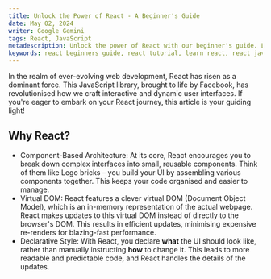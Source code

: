 ```yaml
---
title: Unlock the Power of React - A Beginner's Guide
date: May 02, 2024
writer: Google Gemini
tags: React, JavaScript
metadescription: Unlock the power of React with our beginner's guide. Learn about React's component-based architecture, virtual DOM, and declarative style to create dynamic and interactive user interfaces. Start your React journey here!
keywords: react beginners guide, react tutorial, learn react, react javascript, component-based architecture, virtual dom, declarative style, web development, interactive user interfaces, react benefits, react features, front-end development, facebook react
---
```


In the realm of ever-evolving web development, React has risen as a dominant force. This JavaScript library, brought to life by Facebook, has revolutionised how we craft interactive and dynamic user interfaces. If you're eager to embark on your React journey, this article is your guiding light!

## Why React?

-  Component-Based Architecture: At its core, React encourages you to break down complex interfaces into small, reusable components. Think of them like Lego bricks – you build your UI by assembling various components together. This keeps your code organised and easier to manage.
-  Virtual DOM: React features a clever virtual DOM (Document Object Model), which is an in-memory representation of the actual webpage. React makes updates to this virtual DOM instead of directly to the browser's DOM. This results in efficient updates, minimising expensive re-renders for blazing-fast performance.
-  Declarative Style: With React, you declare **what** the UI should look like, rather than manually instructing **how** to change it. This leads to more readable and predictable code, and React handles the details of the updates.
